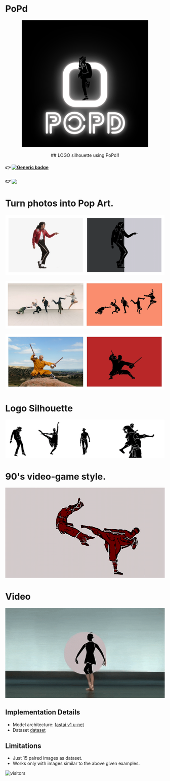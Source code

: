 # PoPd

<p align="center">
  <img width="400" height="400"src="https://github.com/vijishmadhavan/PoPd/blob/master/Images/Purple%20and%20Black%20Neon%20Sci%20Fi%20Youtube%20Channel%20Logo%20(1).png">
</p>

<p align="center">
    ## LOGO silhouette using PoPd!!
</p>


#### :point_right: [![Generic badge](https://img.shields.io/badge/🤗-Open%20In%20Spaces-blue.svg)](https://huggingface.co/spaces/Vijish/PoPd-PoPArT)  

#### :point_right: [<img src="https://colab.research.google.com/assets/colab-badge.svg" align="center">](https://colab.research.google.com/github/vijishmadhavan/App/blob/master/PoPd.ipynb)


                                           
 # Turn photos into Pop Art.

<p align="center"><img src="https://github.com/vijishmadhavan/PoPd/blob/master/Images/michh.png"/></p>


<p align="center"><img src="https://github.com/vijishmadhavan/PoPd/blob/master/Images/image-side.jpg"/></p>


<p align="center"><img src="https://github.com/vijishmadhavan/PoPd/blob/master/Images/denver-shaolin-kung-fu-shifu-shi-heng-chao-hero-side.jpg"/></p>

# Logo Silhouette

<p align="center"><img src="https://github.com/vijishmadhavan/PoPd/blob/master/Images/download__1_-removebg-preview-side.png"/></p>


# 90's video-game style.

 <p align="center"><img src="https://github.com/vijishmadhavan/PoPd/blob/master/Images/download%20(3).png"/></p>
 
# Video

![gif](https://github.com/vijishmadhavan/PoPd/blob/master/Images/ezgif.com-gif-maker%20(1).gif)


## Implementation Details 

- Model architecture: [fastai v1 u-net](https://fastai1.fast.ai/vision.models.unet.html)
- Dataset [dataset](https://www.dropbox.com/s/gw1xgfevz5quv7u/Dataset.zip?dl=1)

## Limitations

- Just 15 paired images as dataset.
- Works only with images similar to the above given examples.

![visitors](https://visitor-badge.glitch.me/badge?page_id=vijishmadhavan_PoPd_repo)


